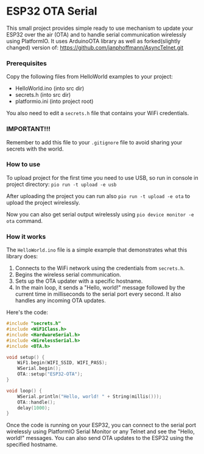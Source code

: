 # ESP32 OTA Serial

This small project provides simple ready to use mechanism to update your ESP32 over the air (OTA) and to handle serial
communication wirelessly using PlatformIO.
It uses ArduinoOTA library as well as forked(slightly changed) version
of: https://github.com/janphoffmann/AsyncTelnet.git

### Prerequisites

Copy the following files from HelloWorld examples to your project:

- HelloWorld.ino (into src dir)
- secrets.h (into src dir)
- platformio.ini (into project root)

You also need to edit a `secrets.h` file that contains your WiFi credentials.

### IMPORTANT!!!

Remember to add this file to your `.gitignore` file to avoid sharing your secrets with the world.

### How to use

To upload project for the first time you need to use USB, so run in console in project directory: `pio run -t upload -e usb`

After uploading the project you can run also `pio run -t upload -e ota` to upload the project wirelessly.

Now you can also get serial output wirelessly using `pio device monitor -e ota` command.

### How it works

The `HelloWorld.ino` file is a simple example that demonstrates what this library does:

1. Connects to the WiFi network using the credentials from `secrets.h`.
2. Begins the wireless serial communication.
3. Sets up the OTA updater with a specific hostname.
4. In the main loop, it sends a "Hello, world!" message followed by the current time in milliseconds to the serial port
   every second. It also handles any incoming OTA updates.

Here's the code:

```cpp
#include "secrets.h"
#include <WiF1Class.h>
#include <HardwareSerial.h>
#include <WirelessSerial.h>
#include <OTA.h>

void setup() {
    WiF1.begin(WIFI_SSID, WIFI_PASS);
    WSerial.begin();
    OTA::setup("ESP32-OTA");
}

void loop() {
    WSerial.println("Hello, world! " + String(millis()));
    OTA::handle();
    delay(1000);
}
```

Once the code is running on your ESP32, you can connect to the serial port wirelessly using PlatformIO Serial Monitor or
any Telnet and see the "Hello, world!" messages. You can also send OTA updates to the ESP32 using the specified
hostname.